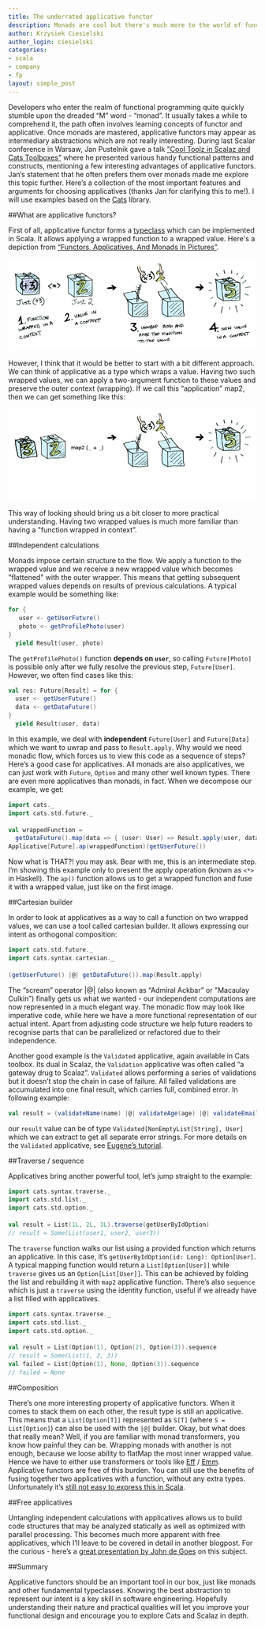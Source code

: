 ```yaml
---
title: The underrated applicative functor
description: Monads are cool but there's much more to the world of functional tools and patterns.
author: Krzysiek Ciesielski
author_login: ciesielski
categories:
- scala
- company
- fp
layout: simple_post
---
```

Developers who enter the realm of functional programming quite quickly stumble upon the dreaded “M” word - “monad”. It usually takes a while to comprehend it, the path often involves learning concepts of functor and applicative. Once monads are mastered, applicative functors may appear as intermediary abstractions which are not really interesting. During last Scalar conference in Warsaw, Jan Pustelnik gave a talk ["Cool Toolz in Scalaz and Cats Toolboxes”](http://t.umblr.com/redirect?z=http%3A%2F%2Fgosubpl.github.io%2Fscalar-2016-slides%2F%23%2F&t=ZDJhNDQyZThlNTcyMDhiZDg4ZGUyOTkwZWNmNzE0OTU2N2MyNWE2OCxGU2o0N1ozSQ%3D%3D) where he presented various handy functional patterns and constructs, mentioning a few interesting advantages of applicative functors. Jan’s statement that he often prefers them over monads made me explore this topic further. Here’s a collection of the most important features and arguments for choosing applicatives (thanks Jan for clarifying this to me!). I will use examples based on the [Cats](https://github.com/typelevel/cats) library.

##What are applicative functors?

First of all, applicative functor forms a [typeclass](http://www.cakesolutions.net/teamblogs/demystifying-implicits-and-typeclasses-in-scala) which can be implemented in Scala. It allows applying a wrapped function to a wrapped value. Here's a depiction from [“Functors, Applicatives, And Monads In Pictures”](http://adit.io/posts/2013-04-17-functors,_applicatives,_and_monads_in_pictures.html).

![](/img/uploads/2016/04/blog-applicative-01.png)

However, I think that it would be better to start with a bit different approach. We can think of applicative as a type which wraps a  value. Having two such wrapped values, we can apply a two-argument function to these values and preserve the outer context (wrapping). If we call this “application” map2, then we can get something like this:

![](/img/uploads/2016/04/blog-applicative-02.png)

This way of looking should bring us a bit closer to more practical understanding. Having two wrapped values is much more familiar than having a "function wrapped in context”.

##Independent calculations

Monads impose certain structure to the flow. We apply a function to the wrapped value and we receive a new wrapped value which becomes "flattened" with the outer wrapper. This means that getting subsequent wrapped values depends on results of previous calculations. A typical example would be something like:

```scala
for {
   user <- getUserFuture()
   photo <- getProfilePhoto(user)
}
  yield Result(user, photo)
```

The `getProfilePhoto()` function **depends on `user`**, so calling `Future[Photo]` is possible only after we fully resolve the previous step, `Future[User]`. However, we often find cases like this:

```scala
val res: Future[Result] = for {
  user <- getUserFuture()
  data <- getDataFuture()
}
  yield Result(user, data)
```

In this example, we deal with **independent** `Future[User]` and `Future[Data]` which we want to uwrap and pass to `Result.apply`. Why would we need monadic flow, which forces us to view this code as a sequence of steps? Here’s a good case for applicatives. All monads are also applicatives, we can just work with  `Future`, `Option` and many other well known types. There are even more applicatives than monads, in fact. When we decompose our example, we get:

```scala
import cats._
import cats.std.future._

val wrappedFunction =
  getDataFuture().map(data => { (user: User) => Result.apply(user, data)})
Applicative[Future].ap(wrappedFunction)(getUserFuture())
```

Now what is THAT?! you may ask. Bear with me, this is an intermediate step. I’m showing this example only to present the apply operation (known as `<*>` in Haskell). The `ap()` function allows us to get a wrapped function and fuse it with a wrapped value, just like on the first image.

##Cartesian builder

In order to look at applicatives as a way to call a function on two wrapped values, we can use a tool called cartesian builder. It allows expressing our intent as orthogonal composition:

```scala
import cats.std.future._
import cats.syntax.cartesian._

(getUserFuture() |@| getDataFuture()).map(Result.apply)
```

The “scream” operator |@| (also known as “Admiral Ackbar” or "Macaulay Culkin”) finally gets us what we wanted - our independent computations are now represented in a much elegant way. The monadic flow may look like imperative code, while here we have a more functional representation of our actual intent. Apart from adjusting code structure we help future readers to recognise parts that can be parallelized or refactored due to their independence.

Another good example is the `Validated` applicative, again available in Cats toolbox. Its dual in Scalaz, the `Validation` applicative was often called “a gateway drug to Scalaz”. `Validated` allows performing a series of validations but it doesn’t stop the chain in case of failure. All failed validations are accumulated into one final result, which carries full, combined error. In following example:

```scala
val result = (validateName(name) |@| validateAge(age) |@| validateEmail(email))(User.apply)
```

our `result` value can be of type `Validated[NonEmptyList[String], User]` which we can extract to get all separate error strings. For more details on the `Validated` applicative, see [Eugene’s tutorial](http://eed3si9n.com/herding-cats/Validated.html).

##Traverse / sequence

Applicatives bring another powerful tool, let’s jump straight to the example:

```scala
import cats.syntax.traverse._
import cats.std.list._
import cats.std.option._

val result = List(1L, 2L, 3L).traverse(getUserByIdOption)
// result = Some(List(user1, user2, user3))
```
The `traverse` function walks our list using a provided function which returns an applicative. In this case, it’s `getUserByIdOption(id: Long): Option[User]`. A typical mapping function would return a `List[Option[User]]` while `traverse` gives us an `Option[List[User]]`. This can be achieved by folding the list and rebuilding it with `map2` applicative function. There’s also `sequence` which is just a `traverse` using the identity function, useful if we already have a list filled with applicatives.

```scala
import cats.syntax.traverse._
import cats.std.list._
import cats.std.option._

val result = List(Option(1), Option(2), Option(3)).sequence
// result = Some(List(1, 2, 3))
val failed = List(Option(1), None, Option(3)).sequence
// failed = None
```

##Composition

There’s one more interesting property of applicative functors. When it comes to stack them on each other, the result type is still an applicative. This means that a `List[Option[T]]` represented as `S[T]` (where `S = List[Option]`) can also be used with the `|@|` builder. Okay, but what does that really mean? Well, if you are familiar with monad transformers, you know how painful they can be. Wrapping monads with another is not enough, because we loose ability to flatMap the most inner wrapped value. Hence we have to either use transformers or tools like [Eff](https://github.com/atnos-org/eff-scalaz) / [Emm](https://github.com/djspiewak/emm). Applicative functors are free of this burden. You can still use the benefits of fusing together two applicatives with a function, without any extra types. Unfortunately it’s [still not easy to express this in Scala](https://stackoverflow.com/questions/36751784/how-to-stack-applicative-functors-in-scala/36762227?noredirect=1#comment61164434_36762227).

##Free applicatives

Untangling independent calculations with applicatives allows us to build code structures that may be analyzed statically as well as optimized with parallel processing. This becomes much more apparent with free applicatives, which I’ll leave to be covered in detail in another blogpost. For the curious - here’s a [great presentation by John de Goes](https://www.youtube.com/watch?v=H28QqxO7Ihc) on this subject.

##Summary

 Applicative functors should be an important tool in our box, just like monads and other fundamental typeclasses. Knowing the best abstraction to represent our intent is a key skill in software engineering. Hopefully understanding their nature and practical qualities will let you improve your functional design and encourage you to explore Cats and Scalaz in depth.

